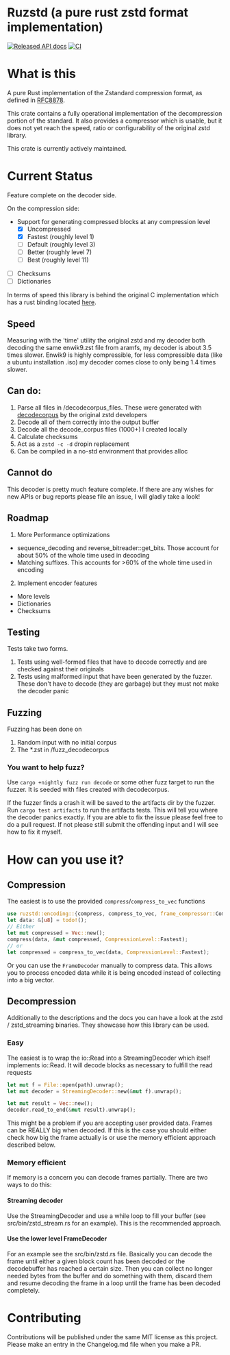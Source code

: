 # Ruzstd (a pure rust zstd format implementation)

[![Released API docs](https://docs.rs/ruzstd/badge.svg)](https://docs.rs/ruzstd)
[![CI](https://github.com/killingspark/zstd-rs/workflows/CI/badge.svg)](https://github.com/killingspark/zstd-rs/actions?query=workflow%3ACI)


# What is this

A pure Rust implementation of the Zstandard compression format, as defined in [RFC8878](https://www.rfc-editor.org/rfc/rfc8878.pdf).

This crate contains a fully operational implementation of the decompression portion of the standard.
It also provides a compressor which is usable, but it does not yet reach the speed, ratio or configurability of the original zstd library.

This crate is currently actively maintained.

# Current Status

Feature complete on the decoder side.

On the compression side:
- Support for generating compressed blocks at any compression level
  - [x] Uncompressed
  - [x] Fastest (roughly level 1)
  - [ ] Default (roughly level 3)
  - [ ] Better (roughly level 7)
  - [ ] Best (roughly level 11)
- [ ] Checksums
- [ ] Dictionaries

In terms of speed this library is behind the original C implementation which has a rust binding located [here](https://github.com/gyscos/zstd-rs).

## Speed

Measuring with the 'time' utility the original zstd and my decoder both decoding the same enwik9.zst file from aramfs, my decoder is about 3.5 times slower. Enwik9 is highly compressible, for less compressible data (like a ubuntu installation .iso) my decoder comes close to only being 1.4 times slower.

## Can do:

1. Parse all files in /decodecorpus_files. These were generated with [decodecorpus](https://github.com/facebook/zstd/tree/dev/tests) by the original zstd developers
1. Decode all of them correctly into the output buffer
1. Decode all the decode_corpus files (1000+) I created locally
1. Calculate checksums
1. Act as a `zstd -c -d` dropin replacement
1. Can be compiled in a no-std environment that provides alloc

## Cannot do

This decoder is pretty much feature complete. If there are any wishes for new APIs or bug reports please file an issue, I will gladly take a look!

## Roadmap

1. More Performance optimizations
  * sequence_decoding and reverse_bitreader::get_bits. Those account for about 50% of the whole time used in decoding
  * Matching suffixes. This accounts for >60% of the whole time used in encoding
2. Implement encoder features
  * More levels
  * Dictionaries
  * Checksums

## Testing

Tests take two forms.

1. Tests using well-formed files that have to decode correctly and are checked against their originals
1. Tests using malformed input that have been generated by the fuzzer. These don't have to decode (they are garbage) but they must not make the decoder panic

## Fuzzing

Fuzzing has been done on

1. Random input with no initial corpus
2. The \*.zst in /fuzz_decodecorpus

### You want to help fuzz?

Use `cargo +nightly fuzz run decode` or some other fuzz target to run the fuzzer. It is seeded with files created with decodecorpus.

If the fuzzer finds a crash it will be saved to the artifacts dir by the fuzzer. Run `cargo test artifacts` to run the artifacts tests.
This will tell you where the decoder panics exactly. If you are able to fix the issue please feel free to do a pull request. If not please still submit the offending input and I will see how to fix it myself.

# How can you use it?

## Compression

The easiest is to use the provided `compress`/`compress_to_vec` functions

```rust
use ruzstd::encoding::{compress, compress_to_vec, frame_compressor::CompressionLevel};
let data: &[u8] = todo!();
// Either
let mut compressed = Vec::new();
compress(data, &mut compressed, CompressionLevel::Fastest);
// or
let compressed = compress_to_vec(data, CompressionLevel::Fastest);
 ```

 Or you can use the `FrameDecoder` manually to compress data. This allows you to process encoded data while it is being encoded instead of collecting into a big vector.

## Decompression

Additionally to the descriptions and the docs you can have a look at the zstd / zstd_streaming binaries. They showcase how this library can be used.

### Easy

The easiest is to wrap the io::Read into a StreamingDecoder which itself implements io::Read. It will decode blocks as necessary to fulfill the read requests

```rust
let mut f = File::open(path).unwrap();
let mut decoder = StreamingDecoder::new(&mut f).unwrap();

let mut result = Vec::new();
decoder.read_to_end(&mut result).unwrap();
```

This might be a problem if you are accepting user provided data. Frames can be REALLY big when decoded. If this is the case you should either check how big the frame
actually is or use the memory efficient approach described below.

### Memory efficient

If memory is a concern you can decode frames partially. There are two ways to do this:

#### Streaming decoder

Use the StreamingDecoder and use a while loop to fill your buffer (see src/bin/zstd_stream.rs for an example). This is the
recommended approach.

#### Use the lower level FrameDecoder

For an example see the src/bin/zstd.rs file. Basically you can decode the frame until either a
given block count has been decoded or the decodebuffer has reached a certain size. Then you can collect no longer needed bytes from the buffer and do something with them, discard them and resume decoding the frame in a loop until the frame has been decoded completely.

# Contributing

Contributions will be published under the same MIT license as this project. Please make an entry in the Changelog.md file when you make a PR.
